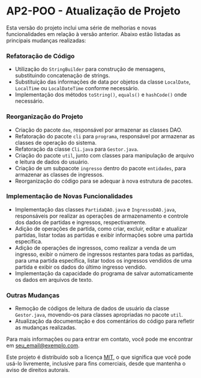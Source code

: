 # AP2-POO - Atualização de Projeto

Esta versão do projeto inclui uma série de melhorias e novas funcionalidades em relação à versão anterior. Abaixo estão listadas as principais mudanças realizadas:

### Refatoração de Código

- Utilização do `StringBuilder` para construção de mensagens, substituindo concatenação de strings.
- Substituição das informações de data por objetos da classe `LocalDate`, `LocalTime` ou `LocalDateTime` conforme necessário.
- Implementação dos métodos `toString()`, `equals()` e `hashCode()` onde necessário.

### Reorganização do Projeto

- Criação do pacote `dao`, responsável por armazenar as classes DAO.
- Refatoração do pacote `cli` para `programa`, responsável por armazenar as classes de operação do sistema.
- Refatoração da classe `Cli.java` para `Gestor.java`.
- Criação do pacote `util`, junto com classes para manipulação de arquivo e leitura de dados do usuário.
- Criação de um subpacote `ingresso` dentro do pacote `entidades`, para armazenar as classes de ingressos.
- Reorganização do código para se adequar à nova estrutura de pacotes.

### Implementação de Novas Funcionalidades

- Implementação das classes `PartidaDAO.java` e `IngressoDAO.java`, responsáveis por realizar as operações de armazenamento e controle dos dados de partidas e ingressos, respectivamente.
- Adição de operações de partida, como criar, excluir, editar e atualizar partidas, listar todas as partidas e exibir informações sobre uma partida específica.
- Adição de operações de ingressos, como realizar a venda de um ingresso, exibir o número de ingressos restantes para todas as partidas, para uma partida específica, listar todos os ingressos vendidos de uma partida e exibir os dados do último ingresso vendido.
- Implementação da capacidade do programa de salvar automaticamente os dados em arquivos de texto.

### Outras Mudanças

- Remoção de códigos de leitura de dados de usuário da classe `Gestor.java`, movendo-os para classes apropriadas no pacote `util`.
- Atualização da documentação e dos comentários do código para refletir as mudanças realizadas.

Para mais informações ou para entrar em contato, você pode me encontrar em [seu_email@exemplo.com](mailto:seu_email@exemplo.com).

Este projeto é distribuído sob a licença [MIT](LICENSE), o que significa que você pode usá-lo livremente, inclusive para fins comerciais, desde que mantenha o aviso de direitos autorais.
